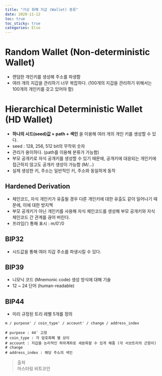 ```yaml
---
title: "가상 화폐 지갑 (Wallet) 종류"
date: 2020-11-12
toc: true
toc_sticky: true
categories: Else
---
```


# Random Wallet (Non-deterministic Wallet)
- 랜덤한 개인키를 생성해 주소를 파생함
- 여러 개의 지갑을 관리하기 너무 복잡하다. (100개의 지갑을 관리하기 위해서는 100개의 개인키를 갖고 있어야 함)


# Hierarchical Deterministic Wallet (HD Wallet)
- __하나의 시드(seed)값 + path + 색인__ 을 이용해 여러 개의 개인 키를 생성할 수 있다.
- seed : 128, 256, 512 bit의 무작위 숫자
- 관리가 용이하다. (path를 이용해 분류가 가능함)
- 부모 공개키로 자식 공개키를 생성할 수 있기 때문에, 공개키에 대응되는 개인키에 접근하지 않고도 공개키 생성이 가능함 (M/...)
- 실제 생성한 키, 주소는 일반적인 키, 주소와 동일하게 동작

## Hardened Derivation
- 체인코드, 자식 개인키가 유출될 경우 다른 개인키에 대한 유출도 같이 일어나기 때문에, 이에 대한 방지책
- 부모 공개키가 아닌 개인키를 사용해 자식 체인코드를 생성해 부모 공개키와 자식 체인코드 간 관계를 끊어 버린다.
- 프라임(') 통해 표시 : m/0'/0

## BIP32
- 시드값을 통해 여러 지갑 주소를 파생시킬 수 있다.

## BIP39
- 니모닉 코드 (Mnemonic code) 생성 방식에 대해 기술
- 12 ~ 24 단어 (human-readable)

## BIP44
- 미리 규정된 트리 레벨 5개를 정의

```text
m / purpose' / coin_type' / account' / change / address_index

# purpose : 44' 고정
# coin_type : 각 암호화폐 별 상이
# account : 지갑을 논리적인 하위계좌로 세분화할 수 있게 해줌 (각 서브트리의 근원이)
# change
# address_index : 해당 주소의 색인 
```









> 출처    
> 마스터링 비트코인
